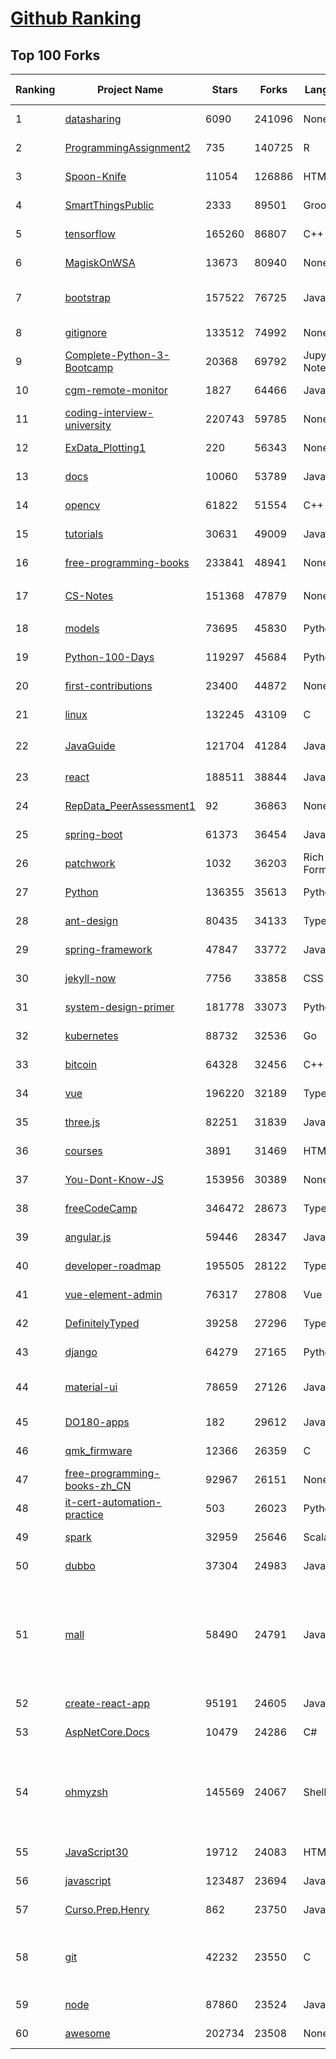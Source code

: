 [Github Ranking](../README.md)
==========

## Top 100 Forks

| Ranking | Project Name | Stars | Forks | Language | Open Issues | Description | Last Commit |
| ------- | ------------ | ----- | ----- | -------- | ----------- | ----------- | ----------- |
| 1 | [datasharing](https://github.com/jtleek/datasharing) | 6090 | 241096 | None | 287 | The Leek group guide to data sharing  | 2022-05-18T04:05:05Z |
| 2 | [ProgrammingAssignment2](https://github.com/rdpeng/ProgrammingAssignment2) | 735 | 140725 | R | 180 | Repository for Programming Assignment 2 for R Programming on Coursera | 2022-05-20T11:37:34Z |
| 3 | [Spoon-Knife](https://github.com/octocat/Spoon-Knife) | 11054 | 126886 | HTML | 1432 | This repo is for demonstration purposes only. | 2022-05-27T02:10:58Z |
| 4 | [SmartThingsPublic](https://github.com/SmartThingsCommunity/SmartThingsPublic) | 2333 | 89501 | Groovy | 58 | SmartThings open-source DeviceTypeHandlers and SmartApps code | 2022-05-26T14:01:00Z |
| 5 | [tensorflow](https://github.com/tensorflow/tensorflow) | 165260 | 86807 | C++ | 2185 | An Open Source Machine Learning Framework for Everyone | 2022-05-27T02:22:53Z |
| 6 | [MagiskOnWSA](https://github.com/LSPosed/MagiskOnWSA) | 13673 | 80940 | None | 1 | Integrate Magisk root and Google Apps (OpenGApps) into WSA (Windows Subsystem for Android) | 2022-05-25T15:07:15Z |
| 7 | [bootstrap](https://github.com/twbs/bootstrap) | 157522 | 76725 | JavaScript | 227 | The most popular HTML, CSS, and JavaScript framework for developing responsive, mobile first projects on the web. | 2022-05-26T21:41:07Z |
| 8 | [gitignore](https://github.com/github/gitignore) | 133512 | 74992 | None | 0 | A collection of useful .gitignore templates | 2022-05-26T20:41:53Z |
| 9 | [Complete-Python-3-Bootcamp](https://github.com/Pierian-Data/Complete-Python-3-Bootcamp) | 20368 | 69792 | Jupyter Notebook | 71 | Course Files for Complete Python 3 Bootcamp Course on Udemy | 2022-05-17T15:43:46Z |
| 10 | [cgm-remote-monitor](https://github.com/nightscout/cgm-remote-monitor) | 1827 | 64466 | JavaScript | 123 | nightscout web monitor | 2022-05-26T21:58:45Z |
| 11 | [coding-interview-university](https://github.com/jwasham/coding-interview-university) | 220743 | 59785 | None | 38 | A complete computer science study plan to become a software engineer. | 2022-05-24T18:11:07Z |
| 12 | [ExData_Plotting1](https://github.com/rdpeng/ExData_Plotting1) | 220 | 56343 | None | 75 | Plotting Assignment 1 for Exploratory Data Analysis | 2022-04-14T20:16:55Z |
| 13 | [docs](https://github.com/github/docs) | 10060 | 53789 | JavaScript | 117 | The open-source repo for docs.github.com | 2022-05-27T02:57:28Z |
| 14 | [opencv](https://github.com/opencv/opencv) | 61822 | 51554 | C++ | 2042 | Open Source Computer Vision Library | 2022-05-26T19:35:05Z |
| 15 | [tutorials](https://github.com/eugenp/tutorials) | 30631 | 49009 | Java | 40 | Just Announced - "Learn Spring Security OAuth":  | 2022-05-26T16:13:22Z |
| 16 | [free-programming-books](https://github.com/EbookFoundation/free-programming-books) | 233841 | 48941 | None | 31 | :books: Freely available programming books | 2022-05-26T19:38:11Z |
| 17 | [CS-Notes](https://github.com/CyC2018/CS-Notes) | 151368 | 47879 | None | 107 | :books: 技术面试必备基础知识、Leetcode、计算机操作系统、计算机网络、系统设计 | 2022-05-12T05:35:10Z |
| 18 | [models](https://github.com/tensorflow/models) | 73695 | 45830 | Python | 1162 | Models and examples built with TensorFlow | 2022-05-27T00:01:11Z |
| 19 | [Python-100-Days](https://github.com/jackfrued/Python-100-Days) | 119297 | 45684 | Python | 466 | Python - 100天从新手到大师 | 2022-04-24T01:41:14Z |
| 20 | [first-contributions](https://github.com/firstcontributions/first-contributions) | 23400 | 44872 | None | 38 | 🚀✨ Help beginners to contribute to open source projects | 2022-05-27T01:36:57Z |
| 21 | [linux](https://github.com/torvalds/linux) | 132245 | 43109 | C | 0 | Linux kernel source tree | 2022-05-27T00:31:40Z |
| 22 | [JavaGuide](https://github.com/Snailclimb/JavaGuide) | 121704 | 41284 | Java | 66 | 「Java学习+面试指南」一份涵盖大部分 Java 程序员所需要掌握的核心知识。准备 Java 面试，首选 JavaGuide！ | 2022-05-25T14:23:14Z |
| 23 | [react](https://github.com/facebook/react) | 188511 | 38844 | JavaScript | 681 | A declarative, efficient, and flexible JavaScript library for building user interfaces. | 2022-05-26T18:38:50Z |
| 24 | [RepData_PeerAssessment1](https://github.com/rdpeng/RepData_PeerAssessment1) | 92 | 36863 | None | 6 | Peer Assessment 1 for Reproducible Research | 2022-04-16T07:45:46Z |
| 25 | [spring-boot](https://github.com/spring-projects/spring-boot) | 61373 | 36454 | Java | 528 | Spring Boot | 2022-05-26T18:50:13Z |
| 26 | [patchwork](https://github.com/jlord/patchwork) | 1032 | 36203 | Rich Text Format | 20 | All the Git-it Workshop completers!  | 2022-05-26T21:39:59Z |
| 27 | [Python](https://github.com/TheAlgorithms/Python) | 136355 | 35613 | Python | 23 | All Algorithms implemented in Python | 2022-05-26T19:24:50Z |
| 28 | [ant-design](https://github.com/ant-design/ant-design) | 80435 | 34133 | TypeScript | 778 | An enterprise-class UI design language and React UI library | 2022-05-27T02:47:29Z |
| 29 | [spring-framework](https://github.com/spring-projects/spring-framework) | 47847 | 33772 | Java | 1166 | Spring Framework | 2022-05-26T13:58:19Z |
| 30 | [jekyll-now](https://github.com/barryclark/jekyll-now) | 7756 | 33858 | CSS | 137 | Build a Jekyll blog in minutes, without touching the command line. | 2022-05-26T11:18:48Z |
| 31 | [system-design-primer](https://github.com/donnemartin/system-design-primer) | 181778 | 33073 | Python | 160 | Learn how to design large-scale systems. Prep for the system design interview.  Includes Anki flashcards. | 2022-05-18T15:10:49Z |
| 32 | [kubernetes](https://github.com/kubernetes/kubernetes) | 88732 | 32536 | Go | 1655 | Production-Grade Container Scheduling and Management | 2022-05-27T02:07:35Z |
| 33 | [bitcoin](https://github.com/bitcoin/bitcoin) | 64328 | 32456 | C++ | 588 | Bitcoin Core integration/staging tree | 2022-05-26T20:22:50Z |
| 34 | [vue](https://github.com/vuejs/vue) | 196220 | 32189 | TypeScript | 327 | 🖖 Vue.js is a progressive, incrementally-adoptable JavaScript framework for building UI on the web. | 2022-05-27T02:47:50Z |
| 35 | [three.js](https://github.com/mrdoob/three.js) | 82251 | 31839 | JavaScript | 343 | JavaScript 3D Library. | 2022-05-27T00:52:18Z |
| 36 | [courses](https://github.com/DataScienceSpecialization/courses) | 3891 | 31469 | HTML | 26 | Course materials for the Data Science Specialization: https://www.coursera.org/specialization/jhudatascience/1 | 2021-03-30T06:51:57Z |
| 37 | [You-Dont-Know-JS](https://github.com/getify/You-Dont-Know-JS) | 153956 | 30389 | None | 83 | A book series on JavaScript. @YDKJS on twitter. | 2022-05-20T02:03:34Z |
| 38 | [freeCodeCamp](https://github.com/freeCodeCamp/freeCodeCamp) | 346472 | 28673 | TypeScript | 132 | freeCodeCamp.org's open-source codebase and curriculum. Learn to code for free. | 2022-05-27T01:47:14Z |
| 39 | [angular.js](https://github.com/angular/angular.js) | 59446 | 28347 | JavaScript | 391 | AngularJS - HTML enhanced for web apps! | 2022-04-12T15:57:22Z |
| 40 | [developer-roadmap](https://github.com/kamranahmedse/developer-roadmap) | 195505 | 28122 | TypeScript | 106 | Roadmap to becoming a developer in 2022 | 2022-05-25T12:22:55Z |
| 41 | [vue-element-admin](https://github.com/PanJiaChen/vue-element-admin) | 76317 | 27808 | Vue | 1101 | :tada: A magical vue admin                                                                https://panjiachen.github.io/vue-element-admin | 2022-05-25T06:16:38Z |
| 42 | [DefinitelyTyped](https://github.com/DefinitelyTyped/DefinitelyTyped) | 39258 | 27296 | TypeScript | 584 | The repository for high quality TypeScript type definitions. | 2022-05-27T01:57:10Z |
| 43 | [django](https://github.com/django/django) | 64279 | 27165 | Python | 0 | The Web framework for perfectionists with deadlines. | 2022-05-26T19:12:53Z |
| 44 | [material-ui](https://github.com/mui/material-ui) | 78659 | 27126 | JavaScript | 1045 | MUI Core (formerly Material-UI) is the React UI library you always wanted. Follow your own design system, or start with Material Design. | 2022-05-26T20:43:06Z |
| 45 | [DO180-apps](https://github.com/RedHatTraining/DO180-apps) | 182 | 29612 | JavaScript | 0 | DO180 Repository for Sample Applications | 2022-05-26T14:31:19Z |
| 46 | [qmk_firmware](https://github.com/qmk/qmk_firmware) | 12366 | 26359 | C | 483 | Open-source keyboard firmware for Atmel AVR and Arm USB families | 2022-05-27T01:59:49Z |
| 47 | [free-programming-books-zh_CN](https://github.com/justjavac/free-programming-books-zh_CN) | 92967 | 26151 | None | 0 | :books: 免费的计算机编程类中文书籍，欢迎投稿 | 2022-04-06T12:17:28Z |
| 48 | [it-cert-automation-practice](https://github.com/google/it-cert-automation-practice) | 503 | 26023 | Python | 50 | Google IT Automation with Python Professional Certificate - Practice files | 2022-05-27T00:21:16Z |
| 49 | [spark](https://github.com/apache/spark) | 32959 | 25646 | Scala | 0 | Apache Spark - A unified analytics engine for large-scale data processing | 2022-05-27T02:57:20Z |
| 50 | [dubbo](https://github.com/apache/dubbo) | 37304 | 24983 | Java | 377 | Apache Dubbo is a high-performance, java based, open source RPC framework. | 2022-05-27T02:20:50Z |
| 51 | [mall](https://github.com/macrozheng/mall) | 58490 | 24791 | Java | 24 | mall项目是一套电商系统，包括前台商城系统及后台管理系统，基于SpringBoot+MyBatis实现，采用Docker容器化部署。 前台商城系统包含首页门户、商品推荐、商品搜索、商品展示、购物车、订单流程、会员中心、客户服务、帮助中心等模块。 后台管理系统包含商品管理、订单管理、会员管理、促销管理、运营管理、内容管理、统计报表、财务管理、权限管理、设置等模块。 | 2022-05-26T12:43:56Z |
| 52 | [create-react-app](https://github.com/facebook/create-react-app) | 95191 | 24605 | JavaScript | 1330 | Set up a modern web app by running one command. | 2022-05-26T06:12:01Z |
| 53 | [AspNetCore.Docs](https://github.com/dotnet/AspNetCore.Docs) | 10479 | 24286 | C# | 512 | Documentation for ASP.NET Core | 2022-05-27T02:18:07Z |
| 54 | [ohmyzsh](https://github.com/ohmyzsh/ohmyzsh) | 145569 | 24067 | Shell | 204 | 🙃   A delightful community-driven (with 2,000+ contributors) framework for managing your zsh configuration. Includes 300+ optional plugins (rails, git, macOS, hub, docker, homebrew, node, php, python, etc), 140+ themes to spice up your morning, and an auto-update tool so that makes it easy to keep up with the latest updates from the community. | 2022-05-27T02:48:21Z |
| 55 | [JavaScript30](https://github.com/wesbos/JavaScript30) | 19712 | 24083 | HTML | 0 | 30 Day Vanilla JS Challenge | 2022-05-11T14:03:28Z |
| 56 | [javascript](https://github.com/airbnb/javascript) | 123487 | 23694 | JavaScript | 87 | JavaScript Style Guide | 2022-05-26T17:28:55Z |
| 57 | [Curso.Prep.Henry](https://github.com/atralice/Curso.Prep.Henry) | 862 | 23750 | JavaScript | 0 | Curso de Preparación para Ingresar a Henry. | 2022-05-18T00:58:55Z |
| 58 | [git](https://github.com/git/git) | 42232 | 23550 | C | 0 | Git Source Code Mirror - This is a publish-only repository but pull requests can be turned into patches to the mailing list via GitGitGadget (https://gitgitgadget.github.io/). Please follow Documentation/SubmittingPatches procedure for any of your improvements. | 2022-05-26T23:31:29Z |
| 59 | [node](https://github.com/nodejs/node) | 87860 | 23524 | JavaScript | 1249 | Node.js JavaScript runtime :sparkles::turtle::rocket::sparkles: | 2022-05-27T01:40:22Z |
| 60 | [awesome](https://github.com/sindresorhus/awesome) | 202734 | 23508 | None | 23 | 😎 Awesome lists about all kinds of interesting topics | 2022-05-26T17:45:47Z |

